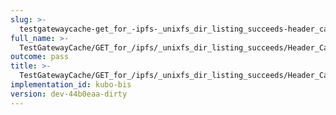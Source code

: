 ```yaml
---
slug: >-
  testgatewaycache-get_for_-ipfs-_unixfs_dir_listing_succeeds-header_cache-control
full_name: >-
  TestGatewayCache/GET_for_/ipfs/_unixfs_dir_listing_succeeds/Header_Cache-Control
outcome: pass
title: >-
  TestGatewayCache/GET_for_/ipfs/_unixfs_dir_listing_succeeds/Header_Cache-Control
implementation_id: kubo-bis
version: dev-44b0eaa-dirty
---
```


